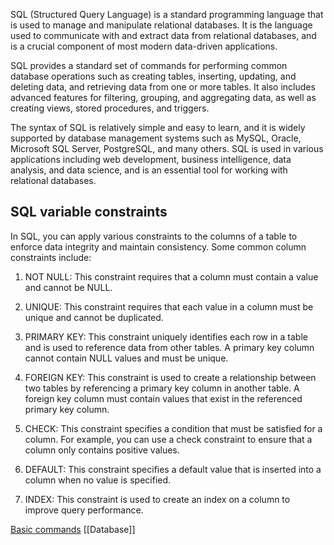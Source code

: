 SQL (Structured Query Language) is a standard programming language that is used to manage and manipulate relational databases. It is the language used to communicate with and extract data from relational databases, and is a crucial component of most modern data-driven applications.

SQL provides a standard set of commands for performing common database operations such as creating tables, inserting, updating, and deleting data, and retrieving data from one or more tables. It also includes advanced features for filtering, grouping, and aggregating data, as well as creating views, stored procedures, and triggers.

The syntax of SQL is relatively simple and easy to learn, and it is widely supported by database management systems such as MySQL, Oracle, Microsoft SQL Server, PostgreSQL, and many others. SQL is used in various applications including web development, business intelligence, data analysis, and data science, and is an essential tool for working with relational databases.

## SQL variable constraints

In SQL, you can apply various constraints to the columns of a table to enforce data integrity and maintain consistency. Some common column constraints include:

1.  NOT NULL: This constraint requires that a column must contain a value and cannot be NULL.

1.  UNIQUE: This constraint requires that each value in a column must be unique and cannot be duplicated.

3.  PRIMARY KEY: This constraint uniquely identifies each row in a table and is used to reference data from other tables. A primary key column cannot contain NULL values and must be unique.

4.  FOREIGN KEY: This constraint is used to create a relationship between two tables by referencing a primary key column in another table. A foreign key column must contain values that exist in the referenced primary key column.

5.  CHECK: This constraint specifies a condition that must be satisfied for a column. For example, you can use a check constraint to ensure that a column only contains positive values.

6.  DEFAULT: This constraint specifies a default value that is inserted into a column when no value is specified.

7.  INDEX: This constraint is used to create an index on a column to improve query performance.

[Basic commands](SQL_vault/Basic%20commands)
[[Database]]
